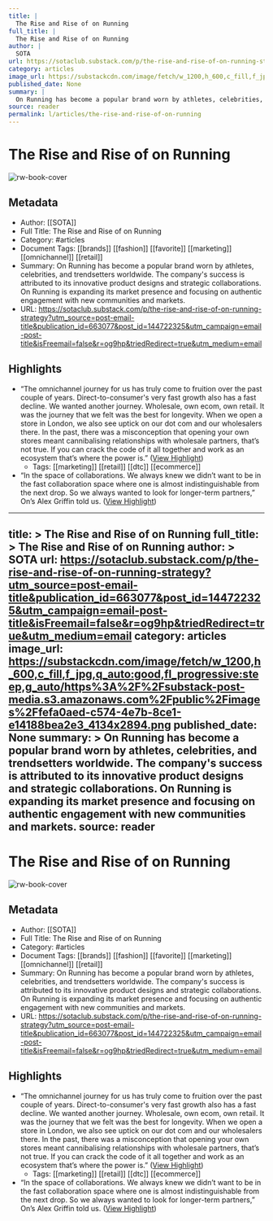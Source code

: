 ```yaml
---
title: |
  The Rise and Rise of on Running
full_title: |
  The Rise and Rise of on Running
author: |
  SOTA
url: https://sotaclub.substack.com/p/the-rise-and-rise-of-on-running-strategy?utm_source=post-email-title&publication_id=663077&post_id=144722325&utm_campaign=email-post-title&isFreemail=false&r=og9hp&triedRedirect=true&utm_medium=email
category: articles
image_url: https://substackcdn.com/image/fetch/w_1200,h_600,c_fill,f_jpg,q_auto:good,fl_progressive:steep,g_auto/https%3A%2F%2Fsubstack-post-media.s3.amazonaws.com%2Fpublic%2Fimages%2Ffefa0aed-c574-4e7b-8ce1-e14188bea2e3_4134x2894.png
published_date: None
summary: |
  On Running has become a popular brand worn by athletes, celebrities, and trendsetters worldwide. The company's success is attributed to its innovative product designs and strategic collaborations. On Running is expanding its market presence and focusing on authentic engagement with new communities and markets.
source: reader
permalink: l/articles/the-rise-and-rise-of-on-running
---
```

# The Rise and Rise of on Running

![rw-book-cover](https://substackcdn.com/image/fetch/w_1200,h_600,c_fill,f_jpg,q_auto:good,fl_progressive:steep,g_auto/https%3A%2F%2Fsubstack-post-media.s3.amazonaws.com%2Fpublic%2Fimages%2Ffefa0aed-c574-4e7b-8ce1-e14188bea2e3_4134x2894.png)

## Metadata
- Author: [[SOTA]]
- Full Title: The Rise and Rise of on Running
- Category: #articles
- Document Tags: [[brands]] [[fashion]] [[favorite]] [[marketing]] [[omnichannel]] [[retail]] 
- Summary: On Running has become a popular brand worn by athletes, celebrities, and trendsetters worldwide. The company's success is attributed to its innovative product designs and strategic collaborations. On Running is expanding its market presence and focusing on authentic engagement with new communities and markets.
- URL: https://sotaclub.substack.com/p/the-rise-and-rise-of-on-running-strategy?utm_source=post-email-title&publication_id=663077&post_id=144722325&utm_campaign=email-post-title&isFreemail=false&r=og9hp&triedRedirect=true&utm_medium=email

## Highlights
- “The omnichannel journey for us has truly come to fruition over the past couple of years. Direct-to-consumer's very fast growth also has a fast decline. We wanted another journey. Wholesale, own ecom, own retail. It was the journey that we felt was the best for longevity. When we open a store in London, we also see uptick on our dot com and our wholesalers there. In the past, there was a misconception that opening your own stores meant cannibalising relationships with wholesale partners, that’s not true. If you can crack the code of it all together and work as an ecosystem that’s where the power is.” ([View Highlight](https://read.readwise.io/read/01hyd5sbys5sqxqskk0xwa9n44))
    - Tags: [[marketing]] [[retail]] [[dtc]] [[ecommerce]] 
- “In the space of collaborations. We always knew we didn’t want to be in the fast collaboration space where one is almost indistinguishable from the next drop. So we always wanted to look for longer-term partners,” On’s Alex Griffin told us. ([View Highlight](https://read.readwise.io/read/01hyd5yak6nfkykxcqcymyc7h7))


---
title: >
  The Rise and Rise of on Running
full_title: >
  The Rise and Rise of on Running
author: >
  SOTA
url: https://sotaclub.substack.com/p/the-rise-and-rise-of-on-running-strategy?utm_source=post-email-title&publication_id=663077&post_id=144722325&utm_campaign=email-post-title&isFreemail=false&r=og9hp&triedRedirect=true&utm_medium=email
category: articles
image_url: https://substackcdn.com/image/fetch/w_1200,h_600,c_fill,f_jpg,q_auto:good,fl_progressive:steep,g_auto/https%3A%2F%2Fsubstack-post-media.s3.amazonaws.com%2Fpublic%2Fimages%2Ffefa0aed-c574-4e7b-8ce1-e14188bea2e3_4134x2894.png
published_date: None
summary: >
  On Running has become a popular brand worn by athletes, celebrities, and trendsetters worldwide. The company's success is attributed to its innovative product designs and strategic collaborations. On Running is expanding its market presence and focusing on authentic engagement with new communities and markets.
source: reader
---
# The Rise and Rise of on Running

![rw-book-cover](https://substackcdn.com/image/fetch/w_1200,h_600,c_fill,f_jpg,q_auto:good,fl_progressive:steep,g_auto/https%3A%2F%2Fsubstack-post-media.s3.amazonaws.com%2Fpublic%2Fimages%2Ffefa0aed-c574-4e7b-8ce1-e14188bea2e3_4134x2894.png)

## Metadata
- Author: [[SOTA]]
- Full Title: The Rise and Rise of on Running
- Category: #articles
- Document Tags: [[brands]] [[fashion]] [[favorite]] [[marketing]] [[omnichannel]] [[retail]] 
- Summary: On Running has become a popular brand worn by athletes, celebrities, and trendsetters worldwide. The company's success is attributed to its innovative product designs and strategic collaborations. On Running is expanding its market presence and focusing on authentic engagement with new communities and markets.
- URL: https://sotaclub.substack.com/p/the-rise-and-rise-of-on-running-strategy?utm_source=post-email-title&publication_id=663077&post_id=144722325&utm_campaign=email-post-title&isFreemail=false&r=og9hp&triedRedirect=true&utm_medium=email

## Highlights
- “The omnichannel journey for us has truly come to fruition over the past couple of years. Direct-to-consumer's very fast growth also has a fast decline. We wanted another journey. Wholesale, own ecom, own retail. It was the journey that we felt was the best for longevity. When we open a store in London, we also see uptick on our dot com and our wholesalers there. In the past, there was a misconception that opening your own stores meant cannibalising relationships with wholesale partners, that’s not true. If you can crack the code of it all together and work as an ecosystem that’s where the power is.” ([View Highlight](https://read.readwise.io/read/01hyd5sbys5sqxqskk0xwa9n44))
    - Tags: [[marketing]] [[retail]] [[dtc]] [[ecommerce]] 
- “In the space of collaborations. We always knew we didn’t want to be in the fast collaboration space where one is almost indistinguishable from the next drop. So we always wanted to look for longer-term partners,” On’s Alex Griffin told us. ([View Highlight](https://read.readwise.io/read/01hyd5yak6nfkykxcqcymyc7h7))


